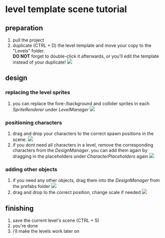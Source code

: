 # level template scene tutorial

## preparation
1. pull the project
2. duplicate (CTRL + D) the level template and move your copy to the "Levels" folder.  
**DO NOT** forget to double-click it afterwards, or you'll edit the template instead of your duplicate!
![](https://i.imgur.com/ox4yJ2O.gif)

## design
### replacing the level sprites
1. you can replace the fore-/background and collider sprites in each *SpriteRenderer* under *LevelManager*
![](https://i.imgur.com/2NrLOdt.png)

### positioning characters
1. drag and drop your characters to the correct spawn positions in the scene.
![](https://i.imgur.com/eoZYNtk.png)
2. if you dont need all characters in a level, remove the corresponding characters from the *DesignManager*. you can add them again by dragging in the placeholders under *CharacterPlaceholders* again
![](https://i.imgur.com/hkmNuoH.gif)

### adding other objects
1. if you need any other objects, drag them into the *DesignManager* from the prefabs folder
![](https://i.imgur.com/PE6ZnxZ.gif)
2. drag and drop to the correct position, change scale if needed
![](https://i.imgur.com/BtSvS2g.gif)

## finishing
1. save the current level's scene (CTRL + S)
2. you're done
3. i'll make the levels work later on
